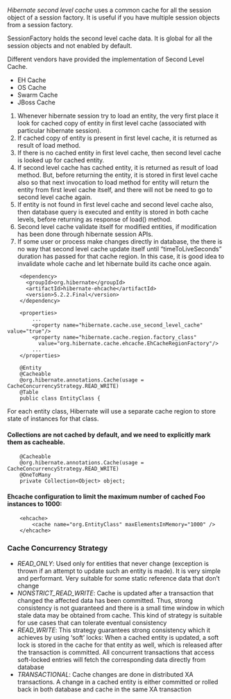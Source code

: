 _Hibernate second level cache_ uses a common cache for all the session object of a session factory. It is useful if you have multiple session objects from a session factory.

SessionFactory holds the second level cache data. It is global for all the session objects and not enabled by default.

Different vendors have provided the implementation of Second Level Cache.
 * EH Cache
 * OS Cache
 * Swarm Cache
 * JBoss Cache


1. Whenever hibernate session try to load an entity, the very first place it look for cached copy of entity in first level cache (associated with particular hibernate session).
2. If cached copy of entity is present in first level cache, it is returned as result of load method.
3. If there is no cached entity in first level cache, then second level cache is looked up for cached entity.
4. If second level cache has cached entity, it is returned as result of load method. But, before returning the entity, it is stored in first level cache also so that next invocation to load method for entity will return the entity from first level cache itself, and there will not be need to go to second level cache again.
5. If entity is not found in first level cache and second level cache also, then database query is executed and entity is stored in both cache levels, before returning as response of load() method.
6. Second level cache validate itself for modified entities, if modification has been done through hibernate session APIs.
7. If some user or process make changes directly in database, the there is no way that second level cache update itself until “timeToLiveSeconds” duration has passed for that cache region. In this case, it is good idea to invalidate whole cache and let hibernate build its cache once again.

```
    <dependency>
      <groupId>org.hibernate</groupId>
      <artifactId>hibernate-ehcache</artifactId>
      <version>5.2.2.Final</version>
    </dependency>
```

```
    <properties>
        ...
        <property name="hibernate.cache.use_second_level_cache" value="true"/>
        <property name="hibernate.cache.region.factory_class"
          value="org.hibernate.cache.ehcache.EhCacheRegionFactory"/>
        ...
    </properties>
```
```
    @Entity
    @Cacheable
    @org.hibernate.annotations.Cache(usage = CacheConcurrencyStrategy.READ_WRITE)
    @Table
    public class EntityClass {
```
For each entity class, Hibernate will use a separate cache region to store state of instances for that class.

#### Collections are not cached by default, and we need to explicitly mark them as cacheable. 
```
    @Cacheable
    @org.hibernate.annotations.Cache(usage = CacheConcurrencyStrategy.READ_WRITE)
    @OneToMany
    private Collection<Object> object;
```
#### Ehcache configuration to limit the maximum number of cached Foo instances to 1000:
```
    <ehcache>
        <cache name="org.EntityClass" maxElementsInMemory="1000" />
    </ehcache>
```
### Cache Concurrency Strategy

* _READ_ONLY_: Used only for entities that never change (exception is thrown if an attempt to update such an entity is made). It is very simple and performant. Very suitable for some static reference data that don’t change
* _NONSTRICT_READ_WRITE_: Cache is updated after a transaction that changed the affected data has been committed. Thus, strong consistency is not guaranteed and there is a small time window in which stale data may be obtained from cache. This kind of strategy is suitable for use cases that can tolerate eventual consistency
* _READ_WRITE_: This strategy guarantees strong consistency which it achieves by using ‘soft’ locks: When a cached entity is updated, a soft lock is stored in the cache for that entity as well, which is released after the transaction is committed. All concurrent transactions that access soft-locked entries will fetch the corresponding data directly from database
* _TRANSACTIONAL_: Cache changes are done in distributed XA transactions. A change in a cached entity is either committed or rolled back in both database and cache in the same XA transaction
